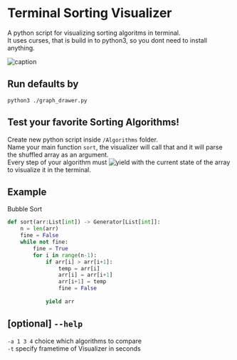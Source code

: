 # Terminal Sorting Visualizer
A python script for visualizing sorting algoritms in terminal.  
It uses curses, that is build in to python3, so you dont need to install anything.

![caption](https://i.imgur.com/gbmtdZk.gif)
## Run defaults by 
`python3 ./graph_drawer.py`

## Test your favorite Sorting Algorithms!
Create new python script inside `/Algorithms` folder.  
Name your main function `sort`, the visualizer will call that and it will parse the shuffled array as an argument.  
Every step of your algorithm must ![yield]([https://www.geeksforgeeks.org/use-yield-keyword-instead-return-keyword-python/](https://wiki.python.org/moin/Generators)) with the current state of the array to visualize it in the terminal.  

## Example
Bubble Sort
```py
def sort(arr:List[int]) -> Generator[List[int]]:
    n = len(arr)
    fine = False
    while not fine:
        fine = True
        for i in range(n-1): 
            if arr[i] > arr[i+1]:
                temp = arr[i]
                arr[i] = arr[i+1]
                arr[i+1] = temp
                fine = False
        
            yield arr
```
## [optional] `--help`
`-a 1 3 4` choice which algorithms to compare  
`-t` specify frametime of Visualizer in seconds

